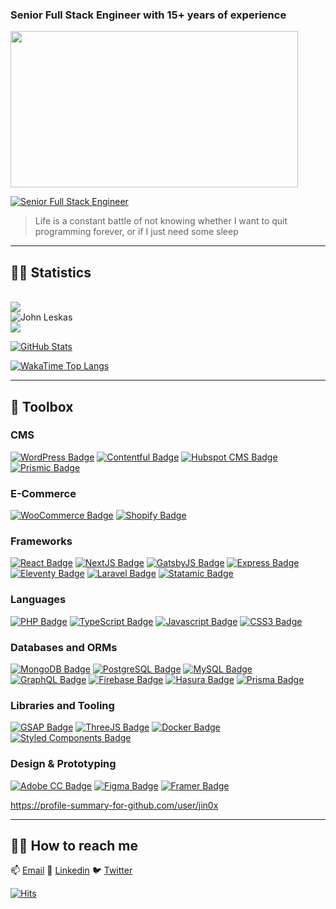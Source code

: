 ### Senior Full Stack Engineer with 15+ years of experience

<img src='https://i.imgur.com/XxBMWVz.jpg' width='460' height='250'>

[![Senior Full Stack Engineer](https://readme-typing-svg.herokuapp.com?font=menlo&color=7026b9&lines=Senior+Full+Stack+Engineer;15%2B+years+of+working+experience)](https://git.io/typing-svg)

> Life is a constant battle of not knowing whether I want to quit programming forever, or if I just need some sleep</p>

---

## 🏃‍♂️ Statistics

<br />

<img src="https://github-profile-trophy.vercel.app/?username=jin0x&column=4&theme=onedark"/>

<br />

<img src="https://github-readme-streak-stats.herokuapp.com/?user=jin0x&theme=blueberry" alt="John Leskas"/>

<br />

<img src="https://github-readme-stats.vercel.app/api/top-langs/?username=jin0x&show_icons=true&layout=compact&cache_seconds=1800&langs_count=8&theme=blueberry&count_private=true&show_icons=true" />

<br />

[![GitHub Stats](https://github-readme-stats.vercel.app/api?username=jin0x&show_icons=true&count_private=true&theme=github_dark&border_color=30363d)](https://github.com/jin0x)

[![WakaTime Top Langs](https://github-readme-stats.vercel.app/api/wakatime?custom_title=Languages%20Used%20This%20Week&username=jin0x&layout=compact&langs_count=8&range=last_7_days&theme=github_dark&card_width=445&border_color=30363d)](https://wakatime.com/@jin0x)

---

## 🧰 Toolbox

### CMS

[![WordPress Badge](https://img.shields.io/badge/-WordPress-21759b?style=for-the-badge&labelColor=black&logo=wordpress&logoColor=21759b)](#)
[![Contentful Badge](https://img.shields.io/badge/-Contentful-ffd65e?style=for-the-badge&labelColor=black&logo=contentful&logoColor=f15a66)](#)
[![Hubspot CMS Badge](https://img.shields.io/badge/-Hubspot%20CMS-fa7820?style=for-the-badge&labelColor=black&logo=hubspot&logoColor=fa7820)](#)
[![Prismic Badge](https://img.shields.io/badge/-Prismic-ffffff?style=for-the-badge&labelColor=black&logo=prismic&logoColor=ffffff)](#)

### E-Commerce

[![WooCommerce Badge](https://img.shields.io/badge/-WooCommerce-96588a?style=for-the-badge&labelColor=black&logo=woocommerce&logoColor=96588a)](#)
[![Shopify Badge](https://img.shields.io/badge/-Shopify-95BF47?style=for-the-badge&labelColor=black&logo=shopify&logoColor=95BF47)](#)

### Frameworks

[![React Badge](https://img.shields.io/badge/-React-61DBFB?style=for-the-badge&labelColor=black&logo=react&logoColor=61DBFB)](#)
[![NextJS Badge](https://img.shields.io/badge/-Next.JS-ffffff?style=for-the-badge&labelColor=black&logo=nextdotjs&logoColor=ffffff)](#)
[![GatsbyJS Badge](https://img.shields.io/badge/-Gatsby-663399?style=for-the-badge&labelColor=black&logo=gatsby&logoColor=ffffff)](#)
[![Express Badge](https://img.shields.io/badge/-Express-3C873A?style=for-the-badge&labelColor=black&logo=express&logoColor=3C873A)](#)
[![Eleventy Badge](https://img.shields.io/badge/-Eleventy-ffffff?style=for-the-badge&labelColor=black&logo=eleventy&logoColor=ffffff)](#)
[![Laravel Badge](https://img.shields.io/badge/-Laravel-fb503b?style=for-the-badge&labelColor=black&logo=laravel&logoColor=fb503b)](#)
[![Statamic Badge](https://img.shields.io/badge/-Statamic-FF269E?style=for-the-badge&labelColor=black&logo=statamic&logoColor=FF269E)](#)

### Languages

[![PHP Badge](https://img.shields.io/badge/-PHP-474A8A?style=for-the-badge&labelColor=black&logo=php&logoColor=474A8A)](#)
[![TypeScript Badge](https://img.shields.io/badge/-TypeScript-007acc?style=for-the-badge&labelColor=black&logo=typescript&logoColor=007acc)](#)
[![Javascript Badge](https://img.shields.io/badge/-Javascript-F0DB4F?style=for-the-badge&labelColor=black&logo=javascript&logoColor=F0DB4F)](#)
[![CSS3 Badge](https://img.shields.io/badge/-CSS3-2865f0?style=for-the-badge&labelColor=black&logo=css3&logoColor=274de4)](#)

### Databases and ORMs

[![MongoDB Badge](https://img.shields.io/badge/-MongoDB-4DB33D?style=for-the-badge&labelColor=black&logo=mongodb&logoColor=4DB33D)](#)
[![PostgreSQL Badge](https://img.shields.io/badge/-PostgreSQL-336790?style=for-the-badge&labelColor=black&logo=postgresql&logoColor=336790)](#)
[![MySQL Badge](https://img.shields.io/badge/-MySQL-0db7ed?style=for-the-badge&labelColor=black&logo=mysql&logoColor=F29111)](#)
[![GraphQL Badge](https://img.shields.io/badge/-GraphQL-df0397?style=for-the-badge&labelColor=black&logo=graphql&logoColor=df0397)](#)
[![Firebase Badge](https://img.shields.io/badge/-Firebase-e69514?style=for-the-badge&labelColor=black&logo=firebase&logoColor=e69514)](#)
[![Hasura Badge](https://img.shields.io/badge/-Hasura-1a2738?style=for-the-badge&labelColor=black&logo=hasura&logoColor=20b3d3)](#)
[![Prisma Badge](https://img.shields.io/badge/-Prisma-ffffff?style=for-the-badge&labelColor=black&logo=prisma&logoColor=ffffff)](#)

### Libraries and Tooling

[![GSAP Badge](https://img.shields.io/badge/-GSAP-5ccf00?style=for-the-badge&labelColor=black&logo=greensock&logoColor=ffffff)](#)
[![ThreeJS Badge](https://img.shields.io/badge/-THreeJS-ffffff?style=for-the-badge&labelColor=black&logo=threedotjs&logoColor=ffffff)](#)
[![Docker Badge](https://img.shields.io/badge/-Docker-0db7ed?style=for-the-badge&labelColor=black&logo=docker&logoColor=0db7ed)](#)
[![Styled Components Badge](https://img.shields.io/badge/-Styled%20Components-e490d3?style=for-the-badge&labelColor=black&logo=styledcomponents&logoColor=e490d3)](#)

### Design & Prototyping

[![Adobe CC Badge](https://img.shields.io/badge/-Adobe%20CC-FF0000?style=for-the-badge&labelColor=black&logo=adobe&logoColor=FF0000)](#)
[![Figma Badge](https://img.shields.io/badge/-Figma-17bcfe?style=for-the-badge&labelColor=black&logo=figma&logoColor=a15afe)](#)
[![Framer Badge](https://img.shields.io/badge/-Framer-ffffff?style=for-the-badge&labelColor=black&logo=framer&logoColor=ffffff)](#)

<a href="https://profile-summary-for-github.com/user/jin0x">https://profile-summary-for-github.com/user/jin0x</a>

---

## 🖖🏻 How to reach me

📫 [Email](john@rsh.studio)
🔗 [Linkedin](https://linkedin.com/in/john-leskas)
🐦 [Twitter](https://twitter.com/john_leskas)

[![Hits](https://hits.seeyoufarm.com/api/count/incr/badge.svg?url=https%3A%2F%2Fgithub.com%2Fjin0x%2Fhit-counter&count_bg=%2379C83D&title_bg=%23000000&icon=postwoman.svg&icon_color=%23D50000&title=hits&edge_flat=true)](https://hits.seeyoufarm.com)
